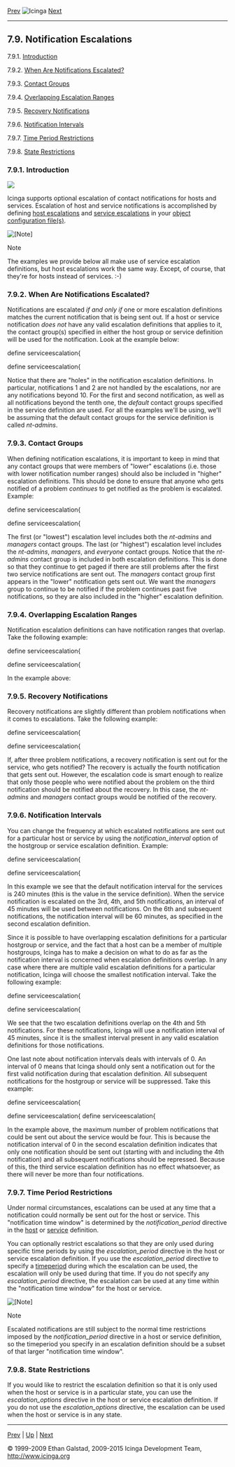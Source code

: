 [Prev](flapping.md) ![Icinga](../images/logofullsize.png "Icinga") [Next](escalation_condition.md)

* * * * *

7.9. Notification Escalations
-----------------------------

7.9.1. [Introduction](escalations.md#introduction)

7.9.2. [When Are Notifications
Escalated?](escalations.md#notificationsescalated)

7.9.3. [Contact Groups](escalations.md#contactgroups)

7.9.4. [Overlapping Escalation
Ranges](escalations.md#overlappingranges)

7.9.5. [Recovery Notifications](escalations.md#recoverynotifications)

7.9.6. [Notification Intervals](escalations.md#notificationintervals)

7.9.7. [Time Period
Restrictions](escalations.md#timeperiodrestrictions)

7.9.8. [State Restrictions](escalations.md#staterestrictions)

### 7.9.1. Introduction

![](../images/objects-contacts.png)

Icinga supports optional escalation of contact notifications for hosts
and services. Escalation of host and service notifications is
accomplished by defining [host
escalations](objectdefinitions.md#objectdefinitions-hostescalation)
and [service
escalations](objectdefinitions.md#objectdefinitions-serviceescalation)
in your [object configuration
file(s)](configobject.md "3.3. Object Configuration Overview").

![[Note]](../images/note.png)

Note

The examples we provide below all make use of service escalation
definitions, but host escalations work the same way. Except, of course,
that they're for hosts instead of services. :-)

### 7.9.2. When Are Notifications Escalated?

Notifications are escalated *if and only if* one or more escalation
definitions matches the current notification that is being sent out. If
a host or service notification *does not* have any valid escalation
definitions that applies to it, the contact group(s) specified in either
the host group or service definition will be used for the notification.
Look at the example below:

 define serviceescalation{

 define serviceescalation{
</code></pre>

Notice that there are "holes" in the notification escalation
definitions. In particular, notifications 1 and 2 are not handled by the
escalations, nor are any notifications beyond 10. For the first and
second notification, as well as all notifications beyond the tenth one,
the *default* contact groups specified in the service definition are
used. For all the examples we'll be using, we'll be assuming that the
default contact groups for the service definition is called *nt-admins*.

### 7.9.3. Contact Groups

When defining notification escalations, it is important to keep in mind
that any contact groups that were members of "lower" escalations (i.e.
those with lower notification number ranges) should also be included in
"higher" escalation definitions. This should be done to ensure that
anyone who gets notified of a problem *continues* to get notified as the
problem is escalated. Example:

 define serviceescalation{

 define serviceescalation{
</code></pre>

The first (or "lowest") escalation level includes both the *nt-admins*
and *managers* contact groups. The last (or "highest") escalation level
includes the *nt-admins*, *managers*, and *everyone* contact groups.
Notice that the *nt-admins* contact group is included in both escalation
definitions. This is done so that they continue to get paged if there
are still problems after the first two service notifications are sent
out. The *managers* contact group first appears in the "lower"
notification gets sent out. We want the *managers* group to continue to
be notified if the problem continues past five notifications, so they
are also included in the "higher" escalation definition.

### 7.9.4. Overlapping Escalation Ranges

Notification escalation definitions can have notification ranges that
overlap. Take the following example:

 define serviceescalation{

 define serviceescalation{
</code></pre>

In the example above:




### 7.9.5. Recovery Notifications

Recovery notifications are slightly different than problem notifications
when it comes to escalations. Take the following example:

 define serviceescalation{

 define serviceescalation{
</code></pre>

If, after three problem notifications, a recovery notification is sent
out for the service, who gets notified? The recovery is actually the
fourth notification that gets sent out. However, the escalation code is
smart enough to realize that only those people who were notified about
the problem on the third notification should be notified about the
recovery. In this case, the *nt-admins* and *managers* contact groups
would be notified of the recovery.

### 7.9.6. Notification Intervals

You can change the frequency at which escalated notifications are sent
out for a particular host or service by using the
*notification\_interval* option of the hostgroup or service escalation
definition. Example:

 define serviceescalation{

 define serviceescalation{
</code></pre>

In this example we see that the default notification interval for the
services is 240 minutes (this is the value in the service definition).
When the service notification is escalated on the 3rd, 4th, and 5th
notifications, an interval of 45 minutes will be used between
notifications. On the 6th and subsequent notifications, the notification
interval will be 60 minutes, as specified in the second escalation
definition.

Since it is possible to have overlapping escalation definitions for a
particular hostgroup or service, and the fact that a host can be a
member of multiple hostgroups, Icinga has to make a decision on what to
do as far as the notification interval is concerned when escalation
definitions overlap. In any case where there are multiple valid
escalation definitions for a particular notification, Icinga will choose
the smallest notification interval. Take the following example:

 define serviceescalation{

 define serviceescalation{
</code></pre>

We see that the two escalation definitions overlap on the 4th and 5th
notifications. For these notifications, Icinga will use a notification
interval of 45 minutes, since it is the smallest interval present in any
valid escalation definitions for those notifications.

One last note about notification intervals deals with intervals of 0. An
interval of 0 means that Icinga should only sent a notification out for
the first valid notification during that escalation definition. All
subsequent notifications for the hostgroup or service will be
suppressed. Take this example:

define serviceescalation{

 define serviceescalation{
 define serviceescalation{
</code></pre>

In the example above, the maximum number of problem notifications that
could be sent out about the service would be four. This is because the
notification interval of 0 in the second escalation definition indicates
that only one notification should be sent out (starting with and
including the 4th notification) and all subsequent notifications should
be repressed. Because of this, the third service escalation definition
has no effect whatsoever, as there will never be more than four
notifications.

### 7.9.7. Time Period Restrictions

Under normal circumstances, escalations can be used at any time that a
notification could normally be sent out for the host or service. This
"notification time window" is determined by the *notification\_period*
directive in the [host](objectdefinitions.md#objectdefinitions-host)
or [service](objectdefinitions.md#objectdefinitions-service)
definition.

You can optionally restrict escalations so that they are only used
during specific time periods by using the *escalation\_period* directive
in the host or service escalation definition. If you use the
*escalation\_period* directive to specify a
[timeperiod](timeperiods.md "5.9. Time Periods") during which the
escalation can be used, the escalation will only be used during that
time. If you do not specify any *escalation\_period* directive, the
escalation can be used at any time within the "notification time window"
for the host or service.

![[Note]](../images/note.png)

Note

Escalated notifications are still subject to the normal time
restrictions imposed by the *notification\_period* directive in a host
or service definition, so the timeperiod you specify in an escalation
definition should be a subset of that larger "notification time window".

### 7.9.8. State Restrictions

If you would like to restrict the escalation definition so that it is
only used when the host or service is in a particular state, you can use
the *escalation\_options* directive in the host or service escalation
definition. If you do not use the *escalation\_options* directive, the
escalation can be used when the host or service is in any state.

* * * * *

[Prev](flapping.md) | [Up](ch07.md) | [Next](escalation_condition.md)






© 1999-2009 Ethan Galstad, 2009-2015 Icinga Development Team,
http://www.icinga.org
